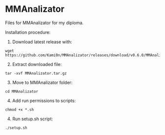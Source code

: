 # MMAnalizator
Files for MMAnalizator for my diploma.


Installation procedure:

1. Download latest release with:
```
wget https://github.com/Kami0n/MMAnalizator/releases/download/v0.6.0/MMAnalizator.tar.gz
```

2. Extract downloaded file:
```
tar -xvf MMAnalizator.tar.gz
```

3. Move to MMAnalizator folder:
```
cd MMAnalizator
```

4. Add run permissions to scripts:
```
chmod +x *.sh
```

4. Run setup.sh script:
```
./setup.sh
```
